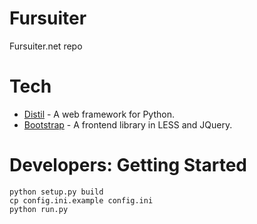 Fursuiter
=========

Fursuiter.net repo

Tech
====

* [Distil](https://github.com/Dreae/Distill) - A web framework for Python.
* [Bootstrap](http://getbootstrap.com) - A frontend library in LESS and JQuery.


Developers: Getting Started
===========================

    python setup.py build
    cp config.ini.example config.ini
    python run.py

